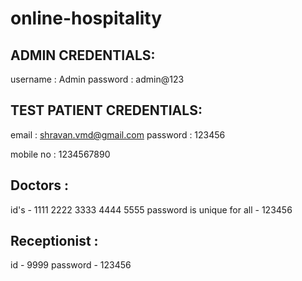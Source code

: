 # online-hospitality

ADMIN CREDENTIALS:
------------------

username : Admin
password : admin@123

TEST PATIENT CREDENTIALS:
------------------------

email : shravan.vmd@gmail.com
password : 123456

mobile no : 1234567890

Doctors :
---------

id's - 1111 2222 3333 4444 5555
password is unique for all - 123456

Receptionist :
--------------

id - 9999
password - 123456
